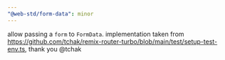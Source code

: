 ```yaml
---
"@web-std/form-data": minor
---
```


allow passing a `form` to `FormData`. implementation taken from https://github.com/tchak/remix-router-turbo/blob/main/test/setup-test-env.ts, thank you @tchak
